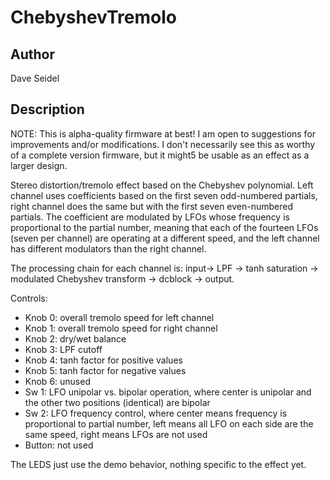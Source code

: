 # ChebyshevTremolo

## Author

Dave Seidel

## Description

NOTE: This is alpha-quality firmware at best! I am open to suggestions for improvements and/or modifications. I don't necessarily see this as worthy of a complete version firmware, but it might5 be usable as an effect as a larger design.

Stereo distortion/tremolo effect based on the Chebyshev polynomial. Left channel uses coefficients based on the first seven odd-numbered partials, right channel does the same but with the first seven even-numbered partials. The coefficient are modulated by LFOs whose frequency is proportional to the partial number, meaning that each of the fourteen LFOs (seven per channel) are operating at a different speed, and the left channel has different modulators than the right channel.

The processing chain for each channel is: input-> LPF -> tanh saturation -> modulated Chebyshev transform -> dcblock -> output.

Controls:
* Knob 0: overall tremolo speed for left channel
* Knob 1: overall tremolo speed for right channel
* Knob 2: dry/wet balance
* Knob 3: LPF cutoff
* Knob 4: tanh factor for positive values
* Knob 5: tanh factor for negative values
* Knob 6: unused
* Sw 1: LFO unipolar vs. bipolar operation, where center is unipolar and the other two positions (identical) are bipolar
* Sw 2: LFO frequency control, where center means frequency is proportional to partial number, left means all LFO on each side are the same speed, right means LFOs are not used
* Button: not used

The LEDS just use the demo behavior, nothing specific to the effect yet.

